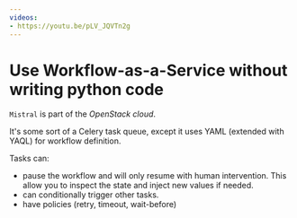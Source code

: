 ```yaml
---
videos:
- https://youtu.be/pLV_JQVTn2g
---
```


# Use Workflow-as-a-Service without writing python code

`Mistral` is part of the *OpenStack cloud*.

It's some sort of a Celery task queue, except it uses YAML (extended with YAQL) for workflow definition.

Tasks can:

- pause the workflow and will only resume with human intervention. This allow you to inspect the state and inject new values if needed.
- can conditionally trigger other tasks.
- have policies (retry, timeout, wait-before)